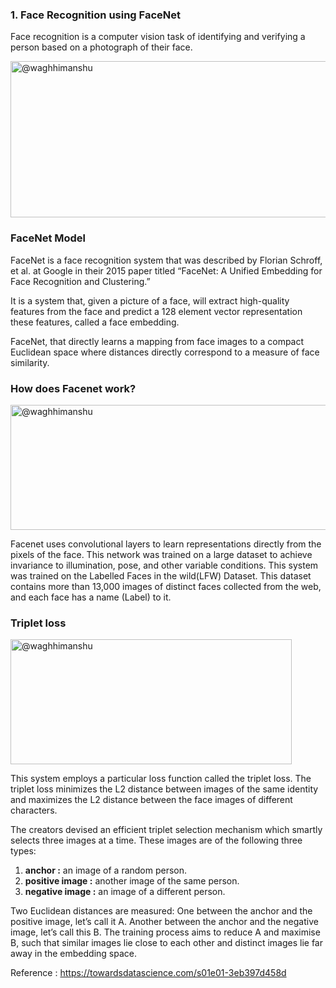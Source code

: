 ### 1. Face Recognition using FaceNet
   Face recognition is a computer vision task of identifying and verifying a person based on a photograph of their face.
   
   <a href="https://www.pluralsight.com/guides/face-recognition-walkthrough-facenet" target="blank"><img align="center" src="https://arsfutura-production.s3.amazonaws.com/blog_posts/og_images/000/000/008/original/08-face-recognition-og-image.png?1614777174" alt="@waghhimanshu" height="250" width="550" /></a>   
   
   ### FaceNet Model
   FaceNet is a face recognition system that was described by Florian Schroff, et al. at Google in their 2015 paper titled “FaceNet: A Unified Embedding for Face Recognition and Clustering.”

   It is a system that, given a picture of a face, will extract high-quality features from the face and predict a 128 element vector representation these features, called a face embedding.

   FaceNet, that directly learns a mapping from face images to a compact Euclidean space where distances directly correspond to a measure of face similarity.
   
   ### How does Facenet work?
   
   <a href="https://www.pluralsight.com/guides/face-recognition-walkthrough-facenet" target="blank"><img align="center" src="https://miro.medium.com/max/1400/1*ZD-mw2aUQfFwCLS3cV2rGA.png" alt="@waghhimanshu" height="200" width="650" /></a> 
   
   Facenet uses convolutional layers to learn representations directly from the pixels of the face. This network was trained on a large dataset to achieve invariance to      illumination, pose, and other variable conditions. This system was trained on the Labelled Faces in the wild(LFW) Dataset. This dataset contains more than 13,000 images of distinct faces collected from the web, and each face has a name (Label) to it.


   ### Triplet loss
   
   <a href="https://www.pluralsight.com/guides/face-recognition-walkthrough-facenet" target="blank"><img align="center" src="https://www.researchgate.net/profile/Zhenyao-Zhu/publication/316736728/figure/fig3/AS:491581309493249@1494213525316/The-Triplet-loss-in-cosine-similarity.png" alt="@waghhimanshu" height="200" width="450" /></a> 
   
This system employs a particular loss function called the triplet loss. The triplet loss minimizes the L2 distance between images of the same identity and maximizes the L2 distance between the face images of different characters.

The creators devised an efficient triplet selection mechanism which smartly selects three images at a time. These images are of the following three types:
1. **anchor :** an image of a random person.
2. **positive image :** another image of the same person.
3. **negative image :** an image of a different person.

Two Euclidean distances are measured: One between the anchor and the positive image, let’s call it A. Another between the anchor and the negative image, let’s call this B. The training process aims to reduce A and maximise B, such that similar images lie close to each other and distinct images lie far away in the embedding space.

Reference : https://towardsdatascience.com/s01e01-3eb397d458d
